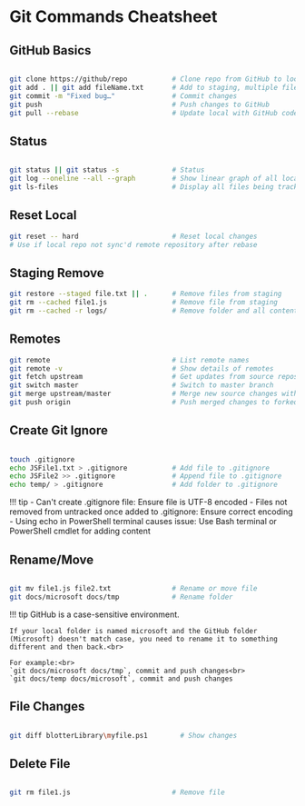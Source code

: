# Git Commands Cheatsheet

## GitHub Basics

```sh

git clone https://github/repo           # Clone repo from GitHub to local machine
git add . || git add fileName.txt       # Add to staging, multiple files just add a space between files
git commit -m "Fixed bug…"              # Commit changes 
git push                                # Push changes to GitHub
git pull --rebase                       # Update local with GitHub code

```

## Status

```sh

git status || git status -s             # Status
git log --oneline --all --graph         # Show linear graph of all local commits (q to exit)
git ls-files                            # Display all files being tracked in Git

```

## Reset Local

```sh
git reset -- hard                       # Reset local changes  
# Use if local repo not sync'd remote repository after rebase

```

## Staging Remove

```sh
git restore --staged file.txt || .      # Remove files from staging
git rm --cached file1.js                # Remove file from staging
git rm --cached -r logs/                # Remove folder and all contents (recursive flag)

```

## Remotes

```sh
git remote                              # List remote names
git remote -v                           # Show details of remotes
git fetch upstream                      # Get updates from source repository (default origin)
git switch master                       # Switch to master branch
git merge upstream/master               # Merge new source changes with local files
git push origin                         # Push merged changes to forked repository (GitHub)

```

## Create Git Ignore

```sh

touch .gitignore
echo JSFile1.txt > .gitignore           # Add file to .gitignore
echo JSFile2 >> .gitignore              # Append file to .gitignore
echo temp/ > .gitignore                 # Add folder to .gitignore

```

!!! tip
    - Can't create .gitignore file: Ensure file is UTF-8 encoded
    - Files not removed from untracked once added to .gitignore: Ensure correct encoding
    - Using echo in PowerShell terminal causes issue: Use Bash terminal or PowerShell cmdlet for adding content

## Rename/Move

```sh

git mv file1.js file2.txt               # Rename or move file
git docs/microsoft docs/tmp             # Rename folder

```

!!! tip
    GitHub is a case-sensitive environment.<br>

    If your local folder is named microsoft and the GitHub folder (Microsoft) doesn't match case, you need to rename it to something different and then back.<br>

    For example:<br>
    `git docs/microsoft docs/tmp`, commit and push changes<br>
    `git docs/temp docs/microsoft`, commit and push changes

## File Changes

```sh

git diff blotterLibrary\myfile.ps1        # Show changes

```

## Delete File

```sh

git rm file1.js                         # Remove file

```
